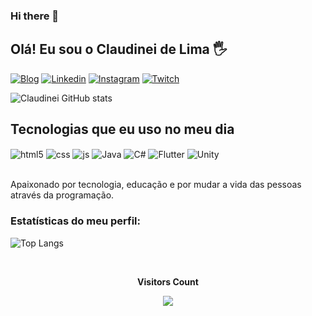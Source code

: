 ### Hi there 👋

## Olá! Eu sou o Claudinei de Lima 🖐️

[![Blog](https://img.shields.io/badge/website-000000?style=for-the-badge&logo=About.me&logoColor=white)](https://cfrdlima.github.io/Portifolio-WEB/)
[![Linkedin](https://img.shields.io/badge/LinkedIn-0077B5?style=for-the-badge&logo=linkedin&logoColor=white)](https://www.linkedin.com/in/claudinei-de-lima-690b4021a/)
[![Instagram](https://img.shields.io/badge/Instagram-E4405F?style=for-the-badge&logo=instagram&logoColor=white)](https://www.instagram.com/claudineidelima2/)
[![Twitch](https://img.shields.io/badge/Twitch-9146FF?style=for-the-badge&logo=twitch&logoColor=white)](https://www.twitch.tv/xablauzeraaaa)

![Claudinei GitHub stats](https://github-readme-stats.vercel.app/api?username=cfrdlima&show_icons=true&theme=radical)

## Tecnologias que eu uso no meu dia

<div style="display: inline_block">
  <img align="center" alt="html5" src="https://img.shields.io/badge/HTML5-E34F26?style=for-the-badge&logo=html5&logoColor=white" />
  <img align="center" alt="css" src="https://img.shields.io/badge/CSS3-1572B6?style=for-the-badge&logo=css3&logoColor=white" />
  <img align="center" alt="js" src="https://img.shields.io/badge/JavaScript-F7DF1E?style=for-the-badge&logo=javascript&logoColor=black" />
  <img align="center" alt="Java" src="https://img.shields.io/badge/Java-ED8B00?style=for-the-badge&logo=openjdk&logoColor=white" />
  <img align="center" alt="C#" src="https://img.shields.io/badge/C%23-239120?style=for-the-badge&logo=c-sharp&logoColor=white" />
  <img align="center" alt="Flutter" src="https://img.shields.io/badge/Flutter-02569B?style=for-the-badge&logo=flutter&logoColor=white" />
  <img align="center" alt="Unity" src="https://img.shields.io/badge/Unity-100000?style=for-the-badge&logo=unity&logoColor=white" />
</div><br/>

Apaixonado por tecnologia, educação e por mudar a vida das pessoas através da programação.

### Estatísticas do meu perfil:
![Top Langs](https://github-readme-stats.vercel.app/api/top-langs/?username=cfrdlima&hide)

<div align="center">
<br><p align="centre"><b>Visitors Count</b></p>  
<p align="center"><img align="center" src="https://profile-counter.glitch.me/{cfrdlima}/count.svg" /></p> 
<br>
</div>


